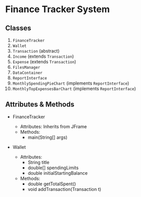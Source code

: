 # Finance Tracker System

## Classes
1. `FinanceTracker`
2. `Wallet`
3. `Transaction` (abstract)
4. `Income` (extends `Transaction`)
5. `Expense` (extends `Transaction`)
6. `FilesManager`
7. `DataContainer`
8. `ReportInterface`
9. `MonthlySpendingPieChart` (implements `ReportInterface`)
10. `MonthlyTopExpensesBarChart` (implements `ReportInterface`)

## Attributes & Methods
- FinanceTracker
  - Attributes: Inherits from JFrame
  - Methods:
    - main(String[] args)

- Wallet
  - Attributes:
    - String title
    - double[] spendingLimits
    - double initialStartingBalance
  - Methods:
    - double getTotalSpent()
    - void addTransaction(Transaction t)